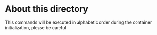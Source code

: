 # About this directory

This commands will be executed in alphabetic order during the container initialization, please be careful
